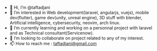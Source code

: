 - 👋 Hi, I’m @taftadjani
- 👀 I’m interested in Web development(laravel, angularjs, vuejs), mobile dev(flutter), game dev(unity, unreal engine), 3D stuff with blender, Artificial intelligence, cybersecurity, neovim, arch linux.
- 🌱 I’m currently learning and working on a personnal project with laravel and as Technical consultant(Servicenow).
- 💞️ I’m looking to collaborate on project related to any of my interest. 
- 📫 How to reach me : taftadjani@gmail.com

<!---
taftadjani/taftadjani is a ✨ special ✨ repository because its `README.md` (this file) appears on your GitHub profile.
You can click the Preview link to take a look at your changes.
--->

